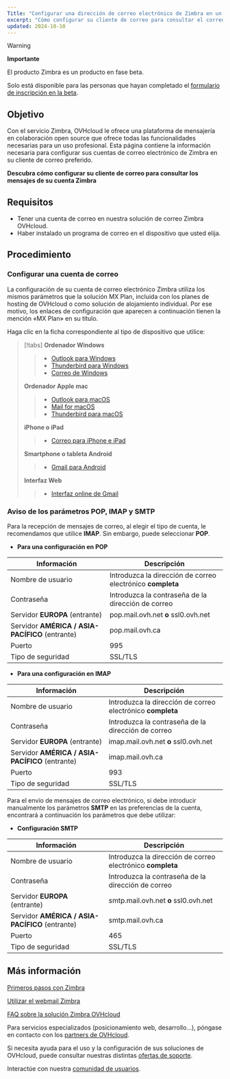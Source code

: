 ```yaml
---
Title: "Configurar una dirección de correo electrónico de Zimbra en un cliente de correo"
excerpt: "Cómo configurar su cliente de correo para consultar el correo de su cuenta de Zimbra"
updated: 2024-10-10
---
```


<style>
.w-400 {
max-width:400px!important;
}
</style>

> [!warning]
>
> **Importante**
>
> El producto Zimbra es un producto en fase beta.
>
> Solo está disponible para las personas que hayan completado el [formulario de inscripción en la beta](https://labs.ovhcloud.com/en/zimbra-beta/).
>

## Objetivo

Con el servicio Zimbra, OVHcloud le ofrece una plataforma de mensajería en colaboración open source que ofrece todas las funcionalidades necesarias para un uso profesional. Esta página contiene la información necesaria para configurar sus cuentas de correo electrónico de Zimbra en su cliente de correo preferido.

**Descubra cómo configurar su cliente de correo para consultar los mensajes de su cuenta Zimbra**

## Requisitos

- Tener una cuenta de correo en nuestra solución de correo Zimbra OVHcloud.
- Haber instalado un programa de correo en el dispositivo que usted elija.

## Procedimiento

### Configurar una cuenta de correo <a name="mail-config"></a>

La configuración de su cuenta de correo electrónico Zimbra utiliza los mismos parámetros que la solución MX Plan, incluida con los planes de hosting de OVHcloud o como solución de alojamiento individual. Por ese motivo, los enlaces de configuración que aparecen a continuación tienen la mención «MX Plan» en su título.

Haga clic en la ficha correspondiente al tipo de dispositivo que utilice:

> [!tabs]
> **Ordenador Windows**
>>
>> - [Outlook para Windows](/pages/web_cloud/email_and_colaborative_solutions/mx_plan/how_to_configure_outlook_2016)
>> - [Thunderbird para Windows](/pages/web_cloud/email_and_collaborative_solutions/mx_plan/how_to_configure_thunderbird_windows)
>> - [Correo de Windows](/pages/web_cloud/email_and_colaborative_solutions/mx_plan/how_to_configure_windows_10)
>>
> **Ordenador Apple mac**
>>
>> - [Outlook para macOS](/pages/web_cloud/email_and_colaborative_solutions/mx_plan/how_to_configure_outlook_2016_mac)
>> - [Mail for macOS](/pages/web_cloud/email_and_collaborative_solutions/mx_plan/how_to_configure_mail_macos)
>> - [Thunderbird para macOS](/pages/web_cloud/email_and_collaborative_solutions/mx_plan/how_to_configure_thunderbird_mac)
>>
> **iPhone o iPad**
>>
>> - [Correo para iPhone e iPad](/pages/web_cloud/email_and_collaborative_solutions/mx_plan/how_to_configure_ios)
>>
> **Smartphone o tableta Android**
>>
>> - [Gmail para Android](/pages/web_cloud/email_and_colaborative_solutions/mx_plan/how_to_configure_android)
>>
> **Interfaz Web**
>>
>> - [Interfaz online de Gmail](/pages/web_cloud/email_and_collaborative_solutions/mx_plan/how_to_configure_gmail)
>>

### Aviso de los parámetros POP, IMAP y SMTP <a name="popimap-settings"></a>

Para la recepción de mensajes de correo, al elegir el tipo de cuenta, le recomendamos que utilice **IMAP**. Sin embargo, puede seleccionar **POP**.

- **Para una configuración en POP**

|Información|Descripción|
|---|---|
|Nombre de usuario|Introduzca la dirección de correo electrónico **completa**|
|Contraseña|Introduzca la contraseña de la dirección de correo|
|Servidor **EUROPA** (entrante)|pop.mail.ovh.net **o** ssl0.ovh.net|
|Servidor **AMÉRICA / ASIA-PACÍFICO** (entrante)|pop.mail.ovh.ca|
|Puerto|995|
|Tipo de seguridad|SSL/TLS|

- **Para una configuración en IMAP**

|Información|Descripción|
|---|---|
|Nombre de usuario|Introduzca la dirección de correo electrónico **completa**|
|Contraseña|Introduzca la contraseña de la dirección de correo|
|Servidor **EUROPA** (entrante)|imap.mail.ovh.net **o** ssl0.ovh.net|
|Servidor **AMÉRICA / ASIA-PACÍFICO** (entrante)|imap.mail.ovh.ca|
|Puerto|993|
|Tipo de seguridad|SSL/TLS|

Para el envío de mensajes de correo electrónico, si debe introducir manualmente los parámetros **SMTP** en las preferencias de la cuenta, encontrará a continuación los parámetros que debe utilizar:

- **Configuración SMTP**

|Información|Descripción|
|---|---|
|Nombre de usuario|Introduzca la dirección de correo electrónico **completa**|
|Contraseña|Introduzca la contraseña de la dirección de correo|
|Servidor **EUROPA** (entrante)|smtp.mail.ovh.net **o** ssl0.ovh.net|
|Servidor **AMÉRICA / ASIA-PACÍFICO** (entrante)|smtp.mail.ovh.ca|
|Puerto|465|
|Tipo de seguridad|SSL/TLS|

## Más información <a name="go-further"></a>

[Primeros pasos con Zimbra](/pages/web_cloud/email_and_collaborative_solutions/zimbra/getting_started_zimbra)

[Utilizar el webmail Zimbra](/pages/web_cloud/email_and_collaborative_solutions/mx_plan/email_zimbra)

[FAQ sobre la solución Zimbra OVHcloud](/pages/web_cloud/email_and_collaborative_solutions/mx_plan/faq-zimbra)

Para servicios especializados (posicionamiento web, desarrollo...), póngase en contacto con los [partners de OVHcloud](/links/partner).

Si necesita ayuda para el uso y la configuración de sus soluciones de OVHcloud, puede consultar nuestras distintas [ofertas de soporte](/links/support).

Interactúe con nuestra [comunidad de usuarios](/links/community).